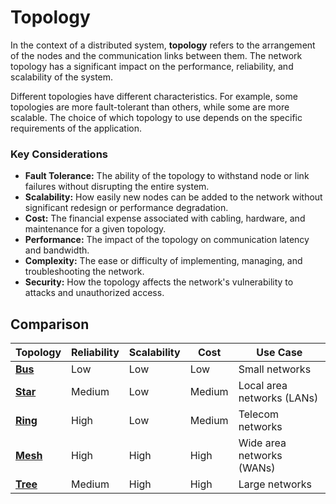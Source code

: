 # Topology



In the context of a distributed system, **topology** refers to the arrangement of the nodes and the communication links between them. The network topology has a significant impact on the performance, reliability, and scalability of the system.

Different topologies have different characteristics. For example, some topologies are more fault-tolerant than others, while some are more scalable. The choice of which topology to use depends on the specific requirements of the application.


### Key Considerations

-   **Fault Tolerance:** The ability of the topology to withstand node or link failures without disrupting the entire system.
-   **Scalability:** How easily new nodes can be added to the network without significant redesign or performance degradation.
-   **Cost:** The financial expense associated with cabling, hardware, and maintenance for a given topology.
-   **Performance:** The impact of the topology on communication latency and bandwidth.
-   **Complexity:** The ease or difficulty of implementing, managing, and troubleshooting the network.
-   **Security:** How the topology affects the network's vulnerability to attacks and unauthorized access.

## Comparison

| Topology | Reliability | Scalability | Cost | Use Case |
|---|---|---|---|---|
| **[Bus](./bus)** | Low | Low | Low | Small networks |
| **[Star](./star)** | Medium | Low | Medium | Local area networks (LANs) |
| **[Ring](./ring)** | High | Low | Medium | Telecom networks |
| **[Mesh](./mesh)** | High | High | High | Wide area networks (WANs) |
| **[Tree](./tree)** | Medium | High | High | Large networks |
